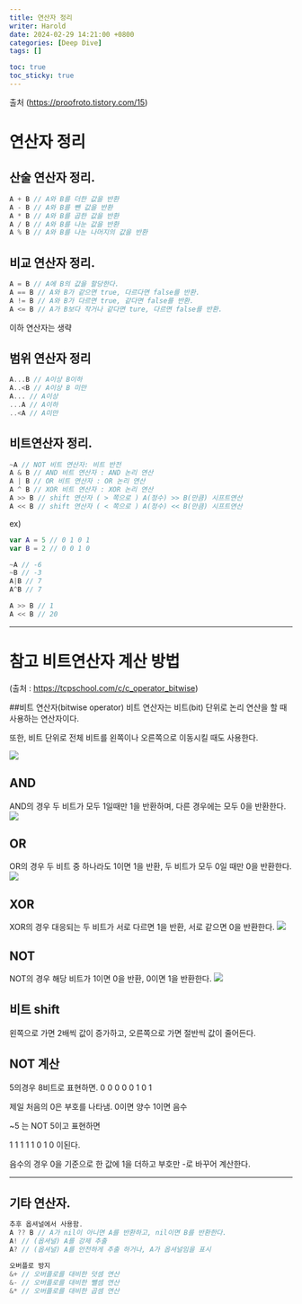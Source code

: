 ```yaml
---
title: 연산자 정리
writer: Harold
date: 2024-02-29 14:21:00 +0800
categories: [Deep Dive]
tags: []

toc: true
toc_sticky: true
---
```


출처 (https://proofroto.tistory.com/15)
# 연산자 정리

## 산술 연산자 정리.

```swift
A + B // A와 B를 더한 값을 반환
A - B // A와 B를 뺀 값을 반환
A * B // A와 B를 곱한 값을 반환
A / B // A와 B를 나눈 값을 반환
A % B // A와 B를 나눈 나머지의 값을 반환
```

## 비교 연산자 정리.
```swift
A = B // A에 B의 값을 할당한다. 
A == B // A와 B가 같으면 true, 다르다면 false를 반환.
A != B // A와 B가 다르면 true, 같다면 false를 반환.
A <= B // A가 B보다 작거나 같다면 ture, 다르면 false를 반환.
```
이하 연산자는 생략

## 범위 연산자 정리
```swift
A...B // A이상 B이하
A..<B // A이상 B 미만
A... // A이상
...A // A이하
..<A // A미만
```

## 비트연산자 정리.
```swift
~A // NOT 비트 연산자: 비트 반전
A & B // AND 비트 연산자 : AND 논리 연산
A | B // OR 비트 연산자 : OR 논리 연산
A ^ B // XOR 비트 연산자 : XOR 논리 연산
A >> B // shift 연산자 ( > 쪽으로 ) A(정수) >> B(만큼) 시프트연산
A << B // shift 연산자 ( < 쪽으로 ) A(정수) << B(만큼) 시프트연산
```

ex)
```swift
var A = 5 // 0 1 0 1
var B = 2 // 0 0 1 0

~A // -6
~B // -3
A|B // 7
A^B // 7

A >> B // 1
A << B // 20
```

---
# 참고 비트연산자 계산 방법
(출처 : https://tcpschool.com/c/c_operator_bitwise)

##비트 연산자(bitwise operator)
비트 연산자는 비트(bit) 단위로 논리 연산을 할 때 사용하는 연산자이다.

또한, 비트 단위로 전체 비트를 왼쪽이나 오른쪽으로 이동시킬 때도 사용한다.

![](https://velog.velcdn.com/images/haroldfromk/post/fcf1f2c4-63ea-4201-8908-84101d53baa4/image.png)

## AND
AND의 경우 두 비트가 모두 1일때만 1을 반환하며, 다른 경우에는 모두 0을 반환한다.
![](https://velog.velcdn.com/images/haroldfromk/post/f1680e7f-37d7-4e64-847b-20e70ee44069/image.png)


## OR
OR의 경우 두 비트 중 하나라도 1이면 1을 반환, 두 비트가 모두 0일 때만 0을 반환한다.
![](https://velog.velcdn.com/images/haroldfromk/post/0a36aaa1-67b7-40da-9657-b4dafa0d453c/image.png)


## XOR
XOR의 경우 대응되는 두 비트가 서로 다르면 1을 반환, 서로 같으면 0을 반환한다.
![](https://velog.velcdn.com/images/haroldfromk/post/5dd3047a-b80b-495b-ac4e-e219c29333d0/image.png)

## NOT
NOT의 경우 해당 비트가 1이면 0을 반환, 0이면 1을 반환한다.
![](https://velog.velcdn.com/images/haroldfromk/post/0611286b-d49f-46f4-8a11-d0b96f38e153/image.png)

## 비트 shift
왼쪽으로 가면 2배씩 값이 증가하고, 오른쪽으로 가면 절반씩 값이 줄어든다.

## NOT 계산
5의경우 8비트로 표현하면.
0 0 0 0 0 1 0 1 

제일 처음의 0은 부호를 나타냄. 0이면 양수 1이면 음수

~5 는 NOT 5이고 표현하면

1 1 1 1 1 0 1 0 이된다.

음수의 경우 0을 기준으로 한 값에 1을 더하고 부호만 -로 바꾸어 계산한다.

---

## 기타 연산자.
```swift
추후 옵셔널에서 사용함.
A ?? B // A가 nil이 아니면 A를 반환하고, nil이면 B를 반환한다.
A! // (옵셔널) A를 강제 추출
A? // (옵셔널) A를 안전하게 추출 하거나, A가 옵셔널임을 표시

오버플로 방지
&+ // 오버플로를 대비한 덧셈 연산
&- // 오버플로를 대비한 뺄셈 연산
&* // 오버플로를 대비한 곱셈 연산
```